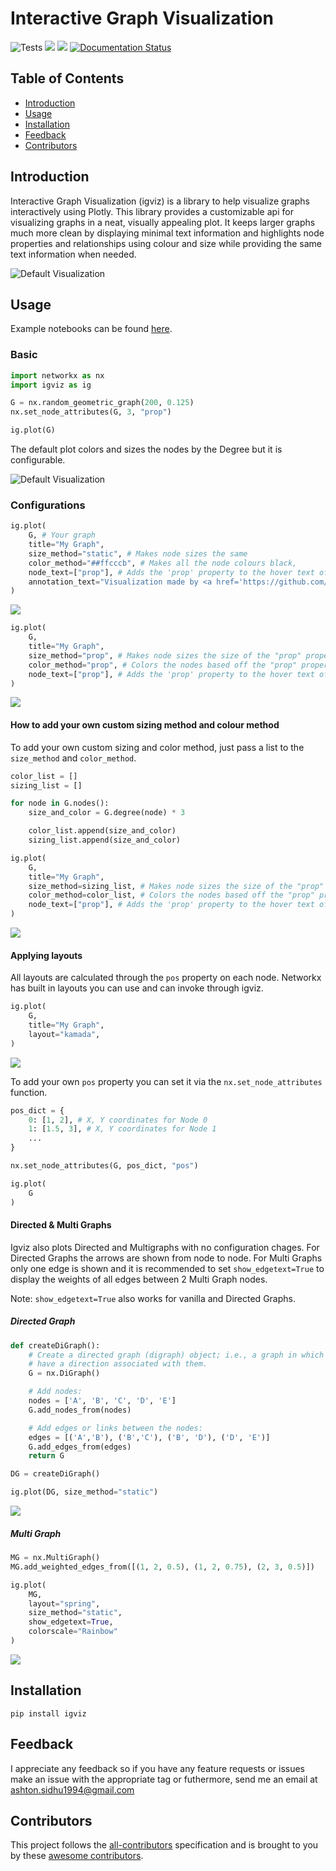 # Interactive Graph Visualization
![Tests](https://github.com/Ashton-Sidhu/plotly-graph/workflows/Tests/badge.svg) ![](https://img.shields.io/pypi/pyversions/igviz) ![](https://img.shields.io/pypi/v/igviz?color=green) [![Documentation Status](https://readthedocs.org/projects/igviz/badge/?version=latest)](https://igviz.readthedocs.io/en/latest/?badge=latest)

<!-- START doctoc generated TOC please keep comment here to allow auto update -->
<!-- DON'T EDIT THIS SECTION, INSTEAD RE-RUN doctoc TO UPDATE -->
## Table of Contents

- [Introduction](#introduction)
- [Usage](#usage)
- [Installation](#installation)
- [Feedback](#feedback)
- [Contributors](#contributors)

<!-- END doctoc generated TOC please keep comment here to allow auto update -->

## Introduction

Interactive Graph Visualization (igviz) is a library to help visualize graphs interactively using Plotly. This library provides a customizable api for visualizing graphs in a neat, visually appealing plot. It keeps larger graphs much more clean by displaying minimal text information and highlights node properties and relationships using colour and size while providing the same text information when needed.

![Default Visualization](docs/images/default.png)

## Usage

Example notebooks can be found [here](https://github.com/Ashton-Sidhu/plotly-graph/tree/master/examples).

### Basic

```python
import networkx as nx
import igviz as ig

G = nx.random_geometric_graph(200, 0.125)
nx.set_node_attributes(G, 3, "prop")

ig.plot(G)
```

The default plot colors and sizes the nodes by the Degree but it is configurable.

![Default Visualization](docs/images/default.png)

### Configurations

```python
ig.plot(
    G, # Your graph
    title="My Graph",
    size_method="static", # Makes node sizes the same
    color_method="##ffcccb", # Makes all the node colours black,
    node_text=["prop"], # Adds the 'prop' property to the hover text of the node
    annotation_text="Visualization made by <a href='https://github.com/Ashton-Sidhu/plotly-graph'>igviz</a> & plotly.", # Adds a text annotation to the graph
)
```
![](docs/images/config1.png)

```python
ig.plot(
    G,
    title="My Graph",
    size_method="prop", # Makes node sizes the size of the "prop" property
    color_method="prop", # Colors the nodes based off the "prop" property and a color scale,
    node_text=["prop"], # Adds the 'prop' property to the hover text of the node
)
```

![](docs/images/config2.png)

#### How to add your own custom sizing method and colour method

To add your own custom sizing and color method, just pass a list to the `size_method` and `color_method`.

```python
color_list = []
sizing_list = []

for node in G.nodes():
    size_and_color = G.degree(node) * 3

    color_list.append(size_and_color)
    sizing_list.append(size_and_color)

ig.plot(
    G,
    title="My Graph",
    size_method=sizing_list, # Makes node sizes the size of the "prop" property
    color_method=color_list, # Colors the nodes based off the "prop" property and a color scale,
    node_text=["prop"], # Adds the 'prop' property to the hover text of the node
)
```

![](docs/images/config3.png)

#### Applying layouts

All layouts are calculated through the `pos` property on each node. Networkx has built in layouts you can use and can invoke through igviz.

```python
ig.plot(
    G,
    title="My Graph",
    layout="kamada",
)
```

![](docs/images/config4.png)

To add your own `pos` property you can set it via the `nx.set_node_attributes` function.

```python
pos_dict = {
    0: [1, 2], # X, Y coordinates for Node 0
    1: [1.5, 3], # X, Y coordinates for Node 1
    ...
}

nx.set_node_attributes(G, pos_dict, "pos")

ig.plot(
    G
)
```

#### Directed & Multi Graphs

Igviz also plots Directed and Multigraphs with no configuration chages. For Directed Graphs the arrows are shown from node to node. For Multi Graphs only one edge is shown and it is recommended to set `show_edgetext=True` to display the weights of all edges between 2 Multi Graph nodes.

Note: `show_edgetext=True` also works for vanilla and Directed Graphs.

##### Directed Graph

```python
def createDiGraph():
    # Create a directed graph (digraph) object; i.e., a graph in which the edges
    # have a direction associated with them.
    G = nx.DiGraph()

    # Add nodes:
    nodes = ['A', 'B', 'C', 'D', 'E']
    G.add_nodes_from(nodes)

    # Add edges or links between the nodes:
    edges = [('A','B'), ('B','C'), ('B', 'D'), ('D', 'E')]
    G.add_edges_from(edges)
    return G

DG = createDiGraph()

ig.plot(DG, size_method="static")
```
![](docs/images/dg.png)

##### Multi Graph

```python
MG = nx.MultiGraph()
MG.add_weighted_edges_from([(1, 2, 0.5), (1, 2, 0.75), (2, 3, 0.5)])

ig.plot(
    MG,
    layout="spring",
    size_method="static",
    show_edgetext=True,
    colorscale="Rainbow"
)
```

![](docs/images/mg.png)

## Installation

`pip install igviz`

## Feedback

I appreciate any feedback so if you have any feature requests or issues make an issue with the appropriate tag or futhermore, send me an email at ashton.sidhu1994@gmail.com

## Contributors

This project follows the [all-contributors](https://github.com/kentcdodds/all-contributors) specification and is brought to you by these [awesome contributors](./CONTRIBUTORS.md).
